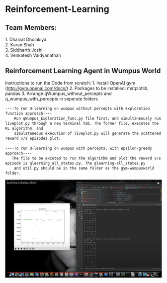 # Reinforcement-Learning

<h2>Team Members:<br/></h2>
    1. Dhaivat Dholakiya<br/> 
    2. Karan Shah<br/>
    3. Siddharth Joshi<br/>
    4. Venkatesh Vaidyanathan<br/>
    
<h2>Reinforcement Learning Agent in Wumpus World</h2>

Instructions to run the Code from scratch:
    1. Install OpenAI gym (http://gym.openai.com/docs/)
    2. Packages to be installed: matplotlib, pandas
    3. Arrange qWumpus_without_percepts and q_wumpus_with_percepts in seperate folders
    
    ----To run Q-learning on wumpus without percepts with exploration function approach----
        Run qWumpus_Exploration_func.py file first, and simultaneously run liveplot.py through a new terminal tab. The former file, executes the RL algorithm, and
        simulataneous execution of liveplot.py will generate the scattered reward v/s episodes plot.
    
    ----To run Q-learning on wumpus with percepts, with epsilon-greedy approach----    
       The file to be excuted to run the algorithm and plot the reward v/s episode is qlearning_all_states.py. The qlearning-all_states.py
        and util.py should be in the same folder as the gym-wumpusworld folder.


[![image alt text](https://github.com/iamkrs9/Reinforcement-Learning/blob/8dd4d8d07611ec5713d987f31dcf40d686abc0ae/YouTube%20video%20Screenshot.png)](https://www.youtube.com/watch?v=OdnHYFdTliI)
